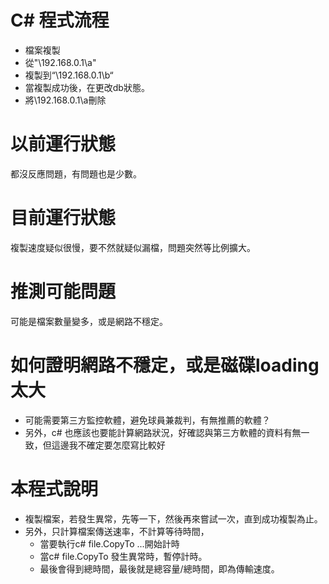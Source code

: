 # C# 程式流程

* 檔案複製
* 從"\\192.168.0.1\a"
* 複製到“\\192.168.0.1\b“
* 當複製成功後，在更改db狀態。
* 將\\192.168.0.1\a刪除

# 以前運行狀態

都沒反應問題，有問題也是少數。


# 目前運行狀態

複製速度疑似很慢，要不然就疑似漏檔，問題突然等比例擴大。


# 推測可能問題

可能是檔案數量變多，或是網路不穩定。


# 如何證明網路不穩定，或是磁碟loading太大

* 可能需要第三方監控軟體，避免球員兼裁判，有無推薦的軟體？
* 另外，c# 也應該也要能計算網路狀況，好確認與第三方軟體的資料有無一致，但這邊我不確定要怎麼寫比較好

# 本程式說明

* 複製檔案，若發生異常，先等一下，然後再來嘗試一次，直到成功複製為止。
* 另外，只計算檔案傳送速率，不計算等待時間，
  * 當要執行c# file.CopyTo ...開始計時
  * 當c# file.CopyTo 發生異常時，暫停計時。
  * 最後會得到總時間，最後就是總容量/總時間，即為傳輸速度。


  

